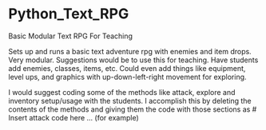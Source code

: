 # Python_Text_RPG
Basic Modular Text RPG For Teaching

Sets up and runs a basic text adventure rpg with enemies and item drops. 
Very modular. Suggestions would be to use this for teaching. Have students add enemies, classes, items, etc.
Could even add things like equipment, level ups, and graphics with up-down-left-right movement for exploring.

I would suggest coding some of the methods like attack, explore and inventory setup/usage with the students.
I accomplish this by deleting the contents of the methods and giving them the code with those sections as # Insert attack code here ... (for example)
